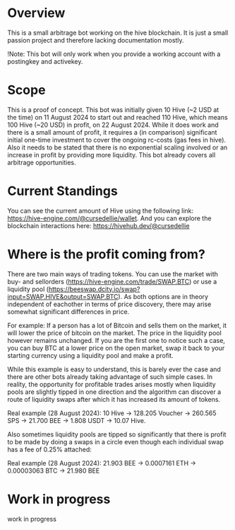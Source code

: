 # Overview
This is a small arbitrage bot working on the hive blockchain. It is just a small passion project and therefore lacking documentation mostly.

!Note: This bot will only work when you provide a working account with a postingkey and activekey.

# Scope
This is a proof of concept. This bot was initially given 10 Hive (~2 USD at the time) on 11 August 2024 to start out and reached 110 Hive, which means 100 Hive (~20 USD) in profit, on 22 August 2024. While it does work and there is a small amount of profit, it requires a (in comparison) significant initial one-time investment to cover the ongoing rc-costs (gas fees in hive). Also it needs to be stated that there is no exponential scaling involved or an increase in profit by providing more liquidity. This bot already covers all arbitrage opportunities.
# Current Standings
You can see the current amount of Hive using the following link: https://hive-engine.com/@cursedellie/wallet.
And you can explore the blockchain interactions here: https://hivehub.dev/@cursedellie
# Where is the profit coming from?
There are two main ways of trading tokens. You can use the market with buy- and sellorders (https://hive-engine.com/trade/SWAP.BTC) or use a liquidity pool (https://beeswap.dcity.io/swap?input=SWAP.HIVE&output=SWAP.BTC). As both options are in theory independent of eachother in terms of price discovery, there may arise somewhat significant differences in price.

For example: If a person has a lot of Bitcoin and sells them on the market, it will lower the price of bitcoin on the market. The price in the liquidity pool however remains unchanged. If you are the first one to notice such a case, you can buy BTC at a lower price on the open market, swap it back to your starting currency using a liquidity pool and make a profit.

While this example is easy to understand, this is barely ever the case and there are other bots already taking advantage of such simple cases. In reality, the opportunity for profitable trades arises mostly when liquidity pools are slightly tipped in one direction and the algorithm can discover a route of liquidity swaps after which it has increased its amount of tokens.

Real example (28 August 2024): 10 Hive -> 128.205 Voucher -> 260.565 SPS -> 21.700 BEE -> 1.808 USDT -> 10.07 Hive.

Also sometimes liquidity pools are tipped so significantly that there is profit to be made by doing a swaps in a circle even though each individual swap has a fee of 0.25% attached: 

Real example (28 August 2024): 21.903 BEE -> 0.0007161 ETH -> 0.00003063 BTC -> 21.980 BEE

# Work in progress
work in progress
